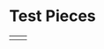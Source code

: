# Test Pieces


<table class = 'main'>
<tr><td><div id = "pieces"></div></td>
    <td><div id = "knight"></div></td>
</tr></table>
